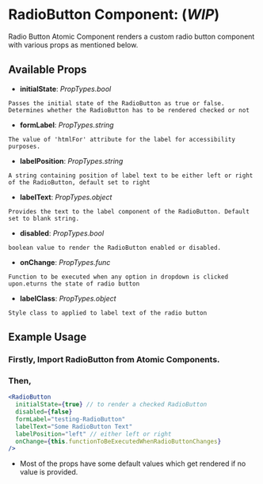 # RadioButton Component: (**_WIP_**)

Radio Button Atomic Component renders a custom radio button component with various props as mentioned below.

## Available Props

* **initialState**: *PropTypes.bool* 

```Passes the initial state of the RadioButton as true or false. Determines whether the RadioButton has to be rendered checked or not```

* **formLabel**: *PropTypes.string*

```The value of 'htmlFor' attribute for the label for accessibility purposes. ```


* **labelPosition**: *PropTypes.string*

```A string containing position of label text to be either left or right of the RadioButton, default set to right```

* **labelText**: *PropTypes.object*

```Provides the text to the label component of the RadioButton. Default set to blank string.```

* **disabled**: *PropTypes.bool*

```boolean value to render the RadioButton enabled or disabled.```

* **onChange**: *PropTypes.func*

```Function to be executed when any option in dropdown is clicked upon.eturns the state of radio button```

* **labelClass**: *PropTypes.object*

```Style class to applied to label text of the radio button```



## Example Usage

### Firstly, Import RadioButton from Atomic Components.

### Then,

``` jsx
<RadioButton 
  initialState={true} // to render a checked RadioButton
  disabled={false} 
  formLabel="testing-RadioButton"
  labelText="Some RadioButton Text"
  labelPosition="left" // either left or right
  onChange={this.functionToBeExecutedWhenRadioButtonChanges}
/>
```

* Most of the props have some default values which get rendered if no value is provided. 
